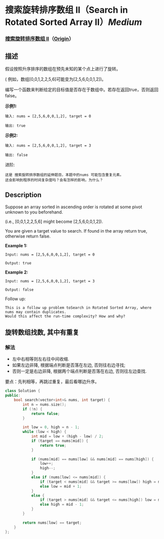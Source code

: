 # 搜索旋转排序数组 II（Search in Rotated Sorted Array II）*Medium*
### [搜索旋转排序数组 II](https://leetcode-cn.com/problems/search-in-rotated-sorted-array-ii)（[Origin](https://leetcode.com/problems/search-in-rotated-sorted-array-ii)）
## 描述
假设按照升序排序的数组在预先未知的某个点上进行了旋转。

( 例如，数组[0,0,1,2,2,5,6]可能变为[2,5,6,0,0,1,2])。

编写一个函数来判断给定的目标值是否存在于数组中。若存在返回true，否则返回false。

**示例1:**
```
输入: nums = [2,5,6,0,0,1,2], target = 0

输出: true
```


**示例2:**
```
输入: nums = [2,5,6,0,0,1,2], target = 3

输出: false
```

进阶:


    这是 搜索旋转排序数组的延伸题目，本题中的nums 可能包含重复元素。
    这会影响到程序的时间复杂度吗？会有怎样的影响，为什么？


## Description
Suppose an array sorted in ascending order is rotated at some pivot unknown to you beforehand.

(i.e., [0,0,1,2,2,5,6] might become [2,5,6,0,0,1,2]).

You are given a target value to search. If found in the array return true, otherwise return false.

**Example 1:**
```
Input: nums = [2,5,6,0,0,1,2], target = 0

Output: true
```


**Example 2:**
```
Input: nums = [2,5,6,0,0,1,2], target = 3

Output: false
```

Follow up:


    This is a follow up problem toSearch in Rotated Sorted Array, where nums may contain duplicates.
    Would this affect the run-time complexity? How and why?



## 旋转数组找数, 其中有重复
### 解法
- 左中右相等则左右往中间收缩.
- 如果左边非降, 根据端点判断是否落在左边, 否则往右边寻找;
- 否则一定是右边非降,  根据两个端点判断是否落在右边, 否则往左边查找.

要点：先判相等，再跳过重复，最后看哪边升序。
```c++
class Solution {
public:
    bool search(vector<int>& nums, int target) {
        int n = nums.size();
        if (!n) {
            return false;
        }
        
        int low = 0, high = n - 1;
        while (low < high) {
            int mid = low + (high - low) / 2;
            if (target == nums[mid]) {
                return true;
            }
            
            if (nums[mid] == nums[low] && nums[mid] == nums[high]) {
                low++;
                high--;
            }
            else if (nums[low] <= nums[mid]) {
                if (target < nums[mid] && target >= nums[low]) high = mid - 1;
                else low = mid + 1;
            }
            else {
                if (target > nums[mid] && target <= nums[high]) low = mid + 1;
                else high = mid - 1;
            }
        }
        
        return nums[low] == target;
    }
};
```